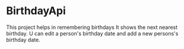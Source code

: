 # BirthdayApi
This project helps in remembering birthdays 
It shows the next nearest birthday.
U can edit a person's birthday date and add a new persons's birthday date.
